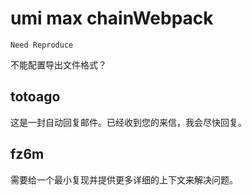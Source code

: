 # umi max chainWebpack

`Need Reproduce`

不能配置导出文件格式？

## totoago

这是一封自动回复邮件。已经收到您的来信，我会尽快回复。

## fz6m

需要给一个最小复现并提供更多详细的上下文来解决问题。
